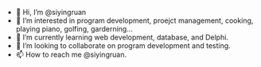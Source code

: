 - 👋 Hi, I’m @siyingruan
- 👀 I’m interested in program development, proejct management, cooking, playing piano, golfing, garderning...
- 🌱 I’m currently learning web development, database, and Delphi.
- 💞️ I’m looking to collaborate on program development and testing. 
- 📫 How to reach me @siyingruan.

<!---
siyingruan/siyingruan is a ✨ special ✨ repository because its `README.md` (this file) appears on your GitHub profile.
You can click the Preview link to take a look at your changes.
--->
